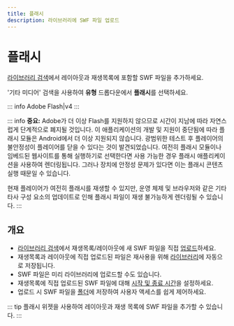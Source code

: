 ```yaml
---
title: 플래시
description: 라이브러리에 SWF 파일 업로드
---
```


# 플래시

[라이브러리 검색](layouts_editor.html#content-library-search)에서 레이아웃과 재생목록에 포함할 SWF 파일을 추가하세요.

'기타 미디어' 검색을 사용하여 **유형** 드롭다운에서 **플래시**를 선택하세요.

::: info
Adobe Flash|v4
:::

::: info
**중요:** Adobe가 더 이상 Flash를 지원하지 않으므로 시간이 지남에 따라 자연스럽게 단계적으로 폐지될 것입니다. 이 애플리케이션의 개발 및 지원이 중단됨에 따라 플래시 모듈은 Android에서 더 이상 지원되지 않습니다. 광범위한 테스트 후 플레이어의 불안정성이 플레이어를 닫을 수 있다는 것이 발견되었습니다. 여전히 플래시 모듈이나 임베드된 웹사이트를 통해 실행하기로 선택한다면 사용 가능한 경우 플래시 애플리케이션을 사용하여 렌더링됩니다. 그러나 장치에 안정성 문제가 있다면 이는 플래시 콘텐츠 실행 때문일 수 있습니다.

현재 플레이어가 여전히 플래시를 재생할 수 있지만, 운영 체제 및 브라우저와 같은 기타 타사 구성 요소의 업데이트로 인해 플래시 파일이 재생 불가능하게 렌더링될 수 있습니다.
:::

## 개요

- [라이브러리 검색](layouts_editor.html#content-library-search)에서 재생목록/레이아웃에 새 SWF 파일을 직접 [업로드](media_library.html#content-add-media-upload)하세요.
- 재생목록과 레이아웃에 직접 업로드된 파일은 재사용을 위해 [라이브러리](media_library.html)에 자동으로 저장됩니다.
- SWF 파일은 미리 라이브러리에 업로드할 수도 있습니다.
- 재생목록에 직접 업로드된 SWF 파일에 대해 [시작 및 종료 시간](media_playlists.html#content-widget-expiry-dates)을 설정하세요.
- 업로드 시 SWF 파일을 [폴더](tour_folders.html#content-saving-to-folders)에 저장하여 사용자 액세스를 쉽게 제어하세요.

::: tip
플래시 위젯을 사용하여 레이아웃과 재생 목록에 SWF 파일을 추가할 수 있습니다.
::: 
